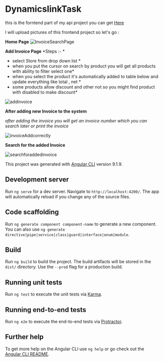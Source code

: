 # DynamicslinkTask


this is the forntend part of my api project you can get [Here](https://github.com/khaledgomaa/Dynamics-Task.git)

I will upload pictures of this frontend project so let's go :

**Home Page**
![InvoiceSearchPage](https://user-images.githubusercontent.com/36606053/85209632-cf42f100-b339-11ea-8d49-40836c95b834.PNG)

**Add Invoice Page**
*Steps :- *
* select Store from drop down list *
* when you put the cursor on search by product you will get all products with ability to filter select one*
* when you select the product it's automatically added to table below and update everything like total , net *
* some products allow discount and other not so you might find product with disabled to make discount*

![addinvoice](https://user-images.githubusercontent.com/36606053/85209716-6f007f00-b33a-11ea-9659-d283401f5f08.PNG)

**After adding new Invoice to the system**

*after adding the invoice you will get an invoice number which you can search later or print the invoice*

![invoiceAddcorrectly](https://user-images.githubusercontent.com/36606053/85209732-88093000-b33a-11ea-84ea-34fb3b5c5c46.PNG)

**Search for the added Invoice**

![searchforaddedinvoice](https://user-images.githubusercontent.com/36606053/85209738-9c4d2d00-b33a-11ea-80d2-7ef5babab55b.PNG)


This project was generated with [Angular CLI](https://github.com/angular/angular-cli) version 9.1.9.

## Development server

Run `ng serve` for a dev server. Navigate to `http://localhost:4200/`. The app will automatically reload if you change any of the source files.

## Code scaffolding

Run `ng generate component component-name` to generate a new component. You can also use `ng generate directive|pipe|service|class|guard|interface|enum|module`.

## Build

Run `ng build` to build the project. The build artifacts will be stored in the `dist/` directory. Use the `--prod` flag for a production build.

## Running unit tests

Run `ng test` to execute the unit tests via [Karma](https://karma-runner.github.io).

## Running end-to-end tests

Run `ng e2e` to execute the end-to-end tests via [Protractor](http://www.protractortest.org/).

## Further help

To get more help on the Angular CLI use `ng help` or go check out the [Angular CLI README](https://github.com/angular/angular-cli/blob/master/README.md).
